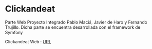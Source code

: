Clickandeat
===========

<p>
    Parte Web Proyecto Integrado Pablo Maciá, Javier de Haro y Fernando Trujillo.
    Dicha parte se encuentra desarrollada con el framework de Symfony
</p>
<p> Clickandeat Web : <a href="https://clickandeat-fernan13.c9users.io">URL</a></p>

